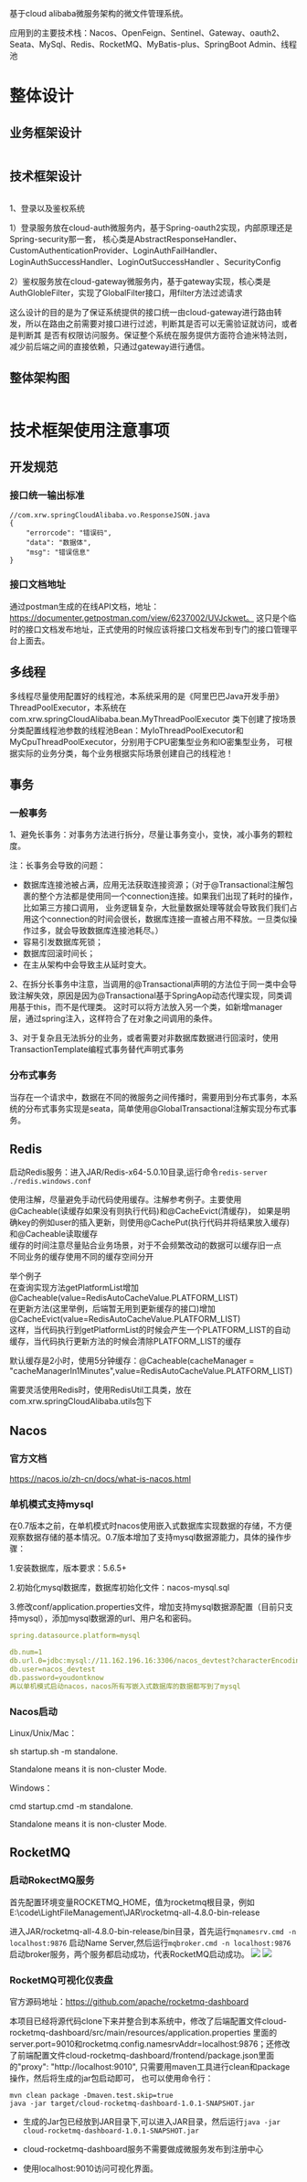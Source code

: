 基于cloud alibaba微服务架构的微文件管理系统。

应用到的主要技术栈：Nacos、OpenFeign、Sentinel、Gateway、oauth2、Seata、MySql、Redis、RocketMQ、MyBatis-plus、SpringBoot Admin、线程池

# 整体设计

## 业务框架设计
<img src="IMG/业务框架设计.jpg" width="" alt=""/>

## 技术框架设计
<img src="IMG/微文件管理-技术框架设计.jpg" alt=""/>

1、登录以及鉴权系统

1）登录服务放在cloud-auth微服务内，基于Spring-oauth2实现，内部原理还是Spring-security那一套，
核心类是AbstractResponseHandler、CustomAuthenticationProvider、LoginAuthFailHandler、LoginAuthSuccessHandler、LoginOutSuccessHandler
、SecurityConfig

2）鉴权服务放在cloud-gateway微服务内，基于gateway实现，核心类是AuthGlobleFilter，实现了GlobalFilter接口，用filter方法过滤请求

这么设计的目的是为了保证系统提供的接口统一由cloud-gateway进行路由转发，所以在路由之前需要对接口进行过滤，判断其是否可以无需验证就访问，或者是判断其
是否有权限访问服务。保证整个系统在服务提供方面符合迪米特法则，减少前后端之间的直接依赖，只通过gateway进行通信。

## 整体架构图
<img src="IMG/微文件管理系统整体架构图.jpg" alt=""/>

# 技术框架使用注意事项

## 开发规范
### 接口统一输出标准
```
//com.xrw.springCloudAlibaba.vo.ResponseJSON.java
{
    "errorcode": "错误码",
    "data": "数据体",
    "msg": "错误信息"
}
```

### 接口文档地址
通过postman生成的在线API文档，地址：https://documenter.getpostman.com/view/6237002/UVJckwet。
这只是个临时的接口文档发布地址，正式使用的时候应该将接口文档发布到专门的接口管理平台上面去。

## 多线程
多线程尽量使用配置好的线程池，本系统采用的是《阿里巴巴Java开发手册》ThreadPoolExecutor，本系统在com.xrw.springCloudAlibaba.bean.MyThreadPoolExecutor
类下创建了按场景分类配置线程池参数的线程池Bean：MyIoThreadPoolExecutor和MyCpuThreadPoolExecutor，分别用于CPU密集型业务和IO密集型业务，
可根据实际的业务分类，每个业务根据实际场景创建自己的线程池！

## 事务
### 一般事务

1、避免长事务：对事务方法进行拆分，尽量让事务变小，变快，减小事务的颗粒度。

注：长事务会导致的问题：

- 数据库连接池被占满，应用无法获取连接资源；（对于@Transactional注解包裹的整个方法都是使用同一个connection连接。如果我们出现了耗时的操作，比如第三方接口调用，
业务逻辑复杂，大批量数据处理等就会导致我们我们占用这个connection的时间会很长，数据库连接一直被占用不释放。一旦类似操作过多，就会导致数据库连接池耗尽。）
- 容易引发数据库死锁；
- 数据库回滚时间长；
- 在主从架构中会导致主从延时变大。

2、在拆分长事务中注意，当调用的@Transactional声明的方法位于同一类中会导致注解失效，原因是因为@Transactional基于SpringAop动态代理实现，同类调用基于this，而不是代理类。
这时可以将方法放入另一个类，如新增manager层，通过spring注入，这样符合了在对象之间调用的条件。

3、对于复杂且无法拆分的业务，或者需要对非数据库数据进行回滚时，使用TransactionTemplate编程式事务替代声明式事务

### 分布式事务
当存在一个请求中，数据在不同的微服务之间传播时，需要用到分布式事务，本系统的分布式事务实现是seata，简单使用@GlobalTransactional注解实现分布式事务。


## Redis
启动Redis服务：进入JAR/Redis-x64-5.0.10目录,运行命令```redis-server ./redis.windows.conf```

使用注解，尽量避免手动代码使用缓存。注解参考例子。主要使用@Cacheable(读缓存如果没有则执行代码)和@CacheEvict(清缓存)， 
如果是明确key的例如user的插入更新，则使用@CachePut(执行代码并将结果放入缓存)和@Cacheable读取缓存  
缓存的时间注意尽量贴合业务场景，对于不会频繁改动的数据可以缓存旧一点  
不同业务的缓存使用不同的缓存空间分开  

举个例子  
在查询实现方法getPlatformList增加@Cacheable(value=RedisAutoCacheValue.PLATFORM_LIST)  
在更新方法(这里举例，后端暂无用到更新缓存的接口)增加@CacheEvict(value=RedisAutoCacheValue.PLATFORM_LIST)  
这样，当代码执行到getPlatformList的时候会产生一个PLATFORM_LIST的自动缓存，当代码执行更新方法的时候会清除PLATFORM_LIST的缓存  

默认缓存是2小时，使用5分钟缓存：@Cacheable(cacheManager = "cacheManagerIn1Minutes",value=RedisAutoCacheValue.PLATFORM_LIST)

需要灵活使用Redis时，使用RedisUtil工具类，放在com.xrw.springCloudAlibaba.utils包下
## Nacos

### 官方文档
  https://nacos.io/zh-cn/docs/what-is-nacos.html


### 单机模式支持mysql
  在0.7版本之前，在单机模式时nacos使用嵌入式数据库实现数据的存储，不方便观察数据存储的基本情况。0.7版本增加了支持mysql数据源能力，具体的操作步骤：

  1.安装数据库，版本要求：5.6.5+

  2.初始化mysql数据库，数据库初始化文件：nacos-mysql.sql

  3.修改conf/application.properties文件，增加支持mysql数据源配置（目前只支持mysql），添加mysql数据源的url、用户名和密码。
  ```yaml
  spring.datasource.platform=mysql
  
  db.num=1
  db.url.0=jdbc:mysql://11.162.196.16:3306/nacos_devtest?characterEncoding=utf8&connectTimeout=1000&socketTimeout=3000&autoReconnect=true
  db.user=nacos_devtest
  db.password=youdontknow
  再以单机模式启动nacos，nacos所有写嵌入式数据库的数据都写到了mysql
  ```
### Nacos启动
  Linux/Unix/Mac：

  sh startup.sh -m standalone.

  Standalone means it is non-cluster Mode. 

  Windows：

  cmd startup.cmd -m standalone.

  Standalone means it is non-cluster Mode. 

## RocketMQ

### 启动RokectMQ服务
首先配置环境变量ROCKETMQ_HOME，值为rocketmq根目录，例如E:\code\LightFileManagement\JAR\rocketmq-all-4.8.0-bin-release

进入JAR/rocketmq-all-4.8.0-bin-release/bin目录，首先运行```mqnamesrv.cmd -n localhost:9876```
启动Name Server,然后运行```mqbroker.cmd -n localhost:9876```启动broker服务，两个服务都启动成功，代表RocketMQ启动成功。
<img src="IMG/image-20211115141717126.png"/>
<img src="IMG/image-20211115141902811.png"/>

### RocketMQ可视化仪表盘
官方源码地址：https://github.com/apache/rocketmq-dashboard

本项目已经将源代码clone下来并整合到本系统中，修改了后端配置文件cloud-rocketmq-dashboard/src/main/resources/application.properties
里面的server.port=9010和rocketmq.config.namesrvAddr=localhost:9876；还修改了前端配置文件cloud-rocketmq-dashboard/frontend/package.json里面的"proxy": "http://localhost:9010",
 只需要用maven工具进行clean和package操作，然后将生成的jar包启动即可，
也可以使用命令行：
```
mvn clean package -Dmaven.test.skip=true
java -jar target/cloud-rocketmq-dashboard-1.0.1-SNAPSHOT.jar
```
- 生成的Jar包已经放到JAR目录下,可以进入JAR目录，然后运行```java -jar cloud-rocketmq-dashboard-1.0.1-SNAPSHOT.jar```

- cloud-rocketmq-dashboard服务不需要做成微服务发布到注册中心

- 使用localhost:9010访问可视化界面。
